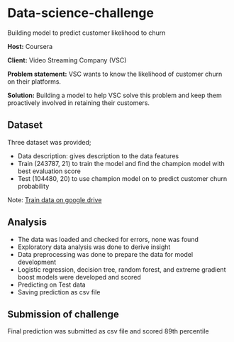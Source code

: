 # Data-science-challenge
Building model to predict customer likelihood to churn

**Host:** Coursera

**Client:** Video Streaming Company (VSC)

**Problem statement:** VSC wants to know the likelihood of customer churn on their platforms.

**Solution:** Building a model to help VSC solve this problem and keep them proactively involved in retaining their customers.

## Dataset
Three dataset was provided; 
- Data description: gives description to the data features
- Train (243787, 21) to train the model and find the champion model with best evaluation score
- Test (104480, 20) to use champion model on to predict customer churn probability

Note: [Train data on google drive](https://drive.google.com/file/d/1SDhTmbXEBtFOW01AHBSBe9x6FhLm9ZcN/view?usp=sharing)

## Analysis
- The data was loaded and checked for errors, none was found
- Exploratory data analysis was done to derive insight
- Data preprocessing was done to prepare the data for model development
- Logistic regression, decision tree, random forest, and extreme gradient boost models were developed and scored
- Predicting on Test data
- Saving prediction as csv file

## Submission of challenge
Final prediction was submitted as csv file and scored 89th percentile
